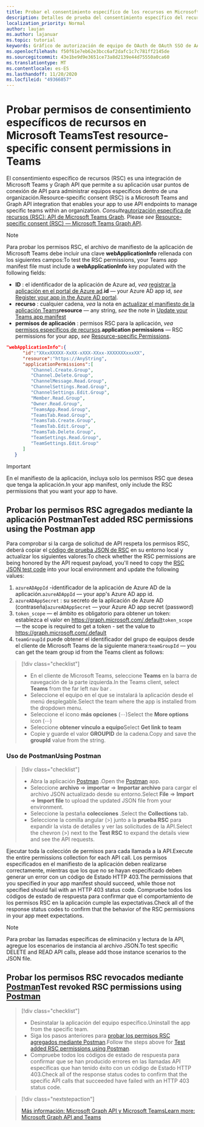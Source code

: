 ```yaml
---
title: Probar el consentimiento específico de los recursos en Microsoft Teams
description: Detalles de prueba del consentimiento específico del recurso en Microsoft Teams con Postman
localization_priority: Normal
author: laujan
ms.author: lajanuar
ms.topic: tutorial
keywords: Gráfico de autorización de equipo de OAuth de OAuth SSO de AAD de Microsoft Teams
ms.openlocfilehash: f50f61e7eb62e3bcc6af2dafc1c7c781ff2145de
ms.sourcegitcommit: 43e1be9d9e3651ce73a8d2139e44d75550a0ca60
ms.translationtype: MT
ms.contentlocale: es-ES
ms.lasthandoff: 11/20/2020
ms.locfileid: "49366857"
---
```

# <a name="test-resource-specific-consent-permissions--in-teams"></a><span data-ttu-id="28fc7-104">Probar permisos de consentimiento específicos de recursos en Microsoft Teams</span><span class="sxs-lookup"><span data-stu-id="28fc7-104">Test resource-specific consent permissions  in Teams</span></span>

<span data-ttu-id="28fc7-105">El consentimiento específico de recursos (RSC) es una integración de Microsoft Teams y Graph API que permite a su aplicación usar puntos de conexión de API para administrar equipos específicos dentro de una organización.</span><span class="sxs-lookup"><span data-stu-id="28fc7-105">Resource-specific consent (RSC) is a Microsoft Teams and Graph API integration that enables your app to use API endpoints to manage specific teams within an organization.</span></span> <span data-ttu-id="28fc7-106">*Consulte*[autorización específica de recursos (RSC): API de Microsoft Teams Graph](resource-specific-consent.md).  </span><span class="sxs-lookup"><span data-stu-id="28fc7-106">Please *see*  [Resource-specific consent (RSC) — Microsoft Teams Graph API](resource-specific-consent.md).</span></span>

> [!NOTE]
><span data-ttu-id="28fc7-107">Para probar los permisos RSC, el archivo de manifiesto de la aplicación de Microsoft Teams debe incluir una clave **webApplicationInfo** rellenada con los siguientes campos:</span><span class="sxs-lookup"><span data-stu-id="28fc7-107">To test the RSC permissions, your Teams app manifest file must include a **webApplicationInfo** key populated with the following fields:</span></span>
>
> - <span data-ttu-id="28fc7-108">**ID**  : el identificador de la aplicación de Azure ad, *vea* [registrar la aplicación en el portal de Azure ad](resource-specific-consent.md#register-your-app-with-microsoft-identity-platform-via-the-azure-ad-portal).</span><span class="sxs-lookup"><span data-stu-id="28fc7-108">**id**  — your Azure AD app id, *see* [Register your app in the Azure AD portal](resource-specific-consent.md#register-your-app-with-microsoft-identity-platform-via-the-azure-ad-portal).</span></span>
> - <span data-ttu-id="28fc7-109">**recurso**  : cualquier cadena, *vea* la nota en  [actualizar el manifiesto de la aplicación Teams](resource-specific-consent.md#update-your-teams-app-manifest)</span><span class="sxs-lookup"><span data-stu-id="28fc7-109">**resource**  — any string, *see* the note in  [Update your Teams app manifest](resource-specific-consent.md#update-your-teams-app-manifest)</span></span>
> - <span data-ttu-id="28fc7-110">**permisos de aplicación** : permisos RSC para la aplicación, *vea* [permisos específicos de recursos](resource-specific-consent.md#resource-specific-permissions).</span><span class="sxs-lookup"><span data-stu-id="28fc7-110">**application permissions** — RSC permissions for  your app, *see* [Resource-specific Permissions](resource-specific-consent.md#resource-specific-permissions).</span></span>

```json
"webApplicationInfo":{
      "id":"XXxxXXXXX-XxXX-xXXX-XXxx-XXXXXXXxxxXX",
      "resource":"https://AnyString",
      "applicationPermissions":[
         "Channel.Create.Group",
         "Channel.Delete.Group",
         "ChannelMessage.Read.Group",
         "ChannelSettings.Read.Group",
         "ChannelSettings.Edit.Group",
         "Member.Read.Group",
         "Owner.Read.Group",
         "TeamsApp.Read.Group",
         "TeamsTab.Read.Group",
         "TeamsTab.Create.Group",
         "TeamsTab.Edit.Group",
         "TeamsTab.Delete.Group",
         "TeamSettings.Read.Group",
         "TeamSettings.Edit.Group"
      ]
   }
```

>[!IMPORTANT]
><span data-ttu-id="28fc7-111">En el manifiesto de la aplicación, incluya solo los permisos RSC que desea que tenga la aplicación.</span><span class="sxs-lookup"><span data-stu-id="28fc7-111">In your app manifest, only include the RSC permissions that you want your app to have.</span></span>

## <a name="test-added-rsc-permissions-using-the-postman-app"></a><span data-ttu-id="28fc7-112">Probar los permisos RSC agregados mediante la aplicación Postman</span><span class="sxs-lookup"><span data-stu-id="28fc7-112">Test added RSC permissions using the Postman app</span></span>

<span data-ttu-id="28fc7-113">Para comprobar si la carga de solicitud de API respeta los permisos RSC, deberá copiar el [código de prueba JSON de RSC](test-rsc-json-file.md) en su entorno local y actualizar los siguientes valores:</span><span class="sxs-lookup"><span data-stu-id="28fc7-113">To check whether the RSC permissions are being honored by the API request payload, you'll need to copy the [RSC JSON test code](test-rsc-json-file.md) into your local environment and update the following values:</span></span>

1. <span data-ttu-id="28fc7-114">`azureADAppId`  -identificador de la aplicación de Azure AD de la aplicación.</span><span class="sxs-lookup"><span data-stu-id="28fc7-114">`azureADAppId`  — your app's Azure AD app id.</span></span>
1. <span data-ttu-id="28fc7-115">`azureADAppSecret`  : su secreto de la aplicación de Azure AD (contraseña)</span><span class="sxs-lookup"><span data-stu-id="28fc7-115">`azureADAppSecret`  — your Azure AD app secret (password)</span></span>
1. <span data-ttu-id="28fc7-116">`token_scope`  — el ámbito es obligatorio para obtener un token: establezca el valor en https://graph.microsoft.com/.default</span><span class="sxs-lookup"><span data-stu-id="28fc7-116">`token_scope`  — the scope is required to get a token - set the value to https://graph.microsoft.com/.default</span></span>
1. <span data-ttu-id="28fc7-117">`teamGroupId` puede obtener el identificador del grupo de equipos desde el cliente de Microsoft Teams de la siguiente manera:</span><span class="sxs-lookup"><span data-stu-id="28fc7-117">`teamGroupId` — you can get the team group id from the Teams client as follows:</span></span>

> [!div class="checklist"]
>
> * <span data-ttu-id="28fc7-118">En el cliente de Microsoft Teams, seleccione **Teams** en la barra de navegación de la parte izquierda.</span><span class="sxs-lookup"><span data-stu-id="28fc7-118">In the Teams client, select **Teams** from the far left nav bar .</span></span>
> * <span data-ttu-id="28fc7-119">Seleccione el equipo en el que se instalará la aplicación desde el menú desplegable.</span><span class="sxs-lookup"><span data-stu-id="28fc7-119">Select the team where the app is installed from the dropdown menu.</span></span>
> * <span data-ttu-id="28fc7-120">Seleccione el icono **más opciones** (&#8943;)</span><span class="sxs-lookup"><span data-stu-id="28fc7-120">Select the **More options** icon (&#8943;)</span></span>
> * <span data-ttu-id="28fc7-121">Seleccione **obtener vínculo a equipo**</span><span class="sxs-lookup"><span data-stu-id="28fc7-121">Select **Get link to team**</span></span> 
> * <span data-ttu-id="28fc7-122">Copie y guarde el valor **GROUPID** de la cadena.</span><span class="sxs-lookup"><span data-stu-id="28fc7-122">Copy and save the **groupId** value from the string.</span></span>

### <a name="using-postman"></a><span data-ttu-id="28fc7-123">Uso de Postman</span><span class="sxs-lookup"><span data-stu-id="28fc7-123">Using Postman</span></span>

> [!div class="checklist"]
>
> * <span data-ttu-id="28fc7-124">Abra la aplicación [Postman](https://www.postman.com) .</span><span class="sxs-lookup"><span data-stu-id="28fc7-124">Open the [Postman](https://www.postman.com) app.</span></span>
> * <span data-ttu-id="28fc7-125">Seleccione **archivo**  =>  **importar**  =>  **Importar archivo** para cargar el archivo JSON actualizado desde su entorno.</span><span class="sxs-lookup"><span data-stu-id="28fc7-125">Select **File** => **Import** => **Import file** to upload the updated JSON file from your environment.</span></span>  
> * <span data-ttu-id="28fc7-126">Seleccione la pestaña **colecciones** .</span><span class="sxs-lookup"><span data-stu-id="28fc7-126">Select the **Collections** tab.</span></span> 
> * <span data-ttu-id="28fc7-127">Seleccione la comilla angular (>) junto a la **prueba RSC** para expandir la vista de detalles y ver las solicitudes de la API.</span><span class="sxs-lookup"><span data-stu-id="28fc7-127">Select the chevron (>) next to the **Test RSC** to expand the details view and see the API requests.</span></span>

<span data-ttu-id="28fc7-128">Ejecutar toda la colección de permisos para cada llamada a la API.</span><span class="sxs-lookup"><span data-stu-id="28fc7-128">Execute the entire permissions collection for each API call.</span></span> <span data-ttu-id="28fc7-129">Los permisos especificados en el manifiesto de la aplicación deben realizarse correctamente, mientras que los que no se hayan especificado deben generar un error con un código de Estado HTTP 403.</span><span class="sxs-lookup"><span data-stu-id="28fc7-129">The permissions that you specified in your app manifest should succeed, while those not specified should fail with an HTTP 403 status code.</span></span> <span data-ttu-id="28fc7-130">Compruebe todos los códigos de estado de respuesta para confirmar que el comportamiento de los permisos RSC en la aplicación cumple las expectativas.</span><span class="sxs-lookup"><span data-stu-id="28fc7-130">Check all of the response status codes to confirm that the behavior of the RSC permissions in your app meet expectations.</span></span>

>[!NOTE]
><span data-ttu-id="28fc7-131">Para probar las llamadas específicas de eliminación y lectura de la API, agregue los escenarios de instancia al archivo JSON.</span><span class="sxs-lookup"><span data-stu-id="28fc7-131">To test specific DELETE and READ API calls, please add those instance scenarios to the JSON file.</span></span>

## <a name="test--revoked-rsc-permissions-using-postman"></a><span data-ttu-id="28fc7-132">Probar los permisos RSC revocados mediante [Postman](https://www.postman.com/)</span><span class="sxs-lookup"><span data-stu-id="28fc7-132">Test  revoked RSC permissions using [Postman](https://www.postman.com/)</span></span>

> [!div class="checklist"]
>
> * <span data-ttu-id="28fc7-133">Desinstalar la aplicación del equipo específico.</span><span class="sxs-lookup"><span data-stu-id="28fc7-133">Uninstall the app from the specific team.</span></span>
> * <span data-ttu-id="28fc7-134">Siga los pasos anteriores para [probar los permisos RSC agregados mediante Postman](#test-added-rsc-permissions-using-the-postman-app).</span><span class="sxs-lookup"><span data-stu-id="28fc7-134">Follow the steps above for [Test added RSC permissions using Postman](#test-added-rsc-permissions-using-the-postman-app).</span></span>
> * <span data-ttu-id="28fc7-135">Compruebe todos los códigos de estado de respuesta para confirmar que se han producido errores en las llamadas API específicas que han tenido éxito con un código de Estado HTTP 403.</span><span class="sxs-lookup"><span data-stu-id="28fc7-135">Check all of the response status codes to confirm that the specific API calls that succeeded have failed with an HTTP 403 status code.</span></span>

> [!div class="nextstepaction"]
>
> [<span data-ttu-id="28fc7-136">Más información: Microsoft Graph API y Microsoft Teams</span><span class="sxs-lookup"><span data-stu-id="28fc7-136">Learn more: Microsoft Graph API and Teams</span></span>](/graph/api/resources/teams-api-overview?view=graph-rest-1.0)

